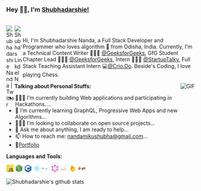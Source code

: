 ### Hey 👋🏽, I'm [Shubhadarshie!](http://shubha-portfolio.herokuapp.com/)

<br/>

<a href="https://twitter.com/shubhadarshieM">
<img align="left" alt="Shubhadarshie Nanda | Twitter" width="22px" src="https://cdn.jsdelivr.net/npm/simple-icons@v3/icons/twitter.svg" />
</a>
<a href="https://www.linkedin.com/in/shubhadarshie-nanda-753aa8163/">
<img align="left" alt="Shubha's LinkdeIN" width="22px" src="https://cdn.jsdelivr.net/npm/simple-icons@v3/icons/linkedin.svg" />
</a>

<br />

Hi, I'm Shubhadarshie Nanda, a Full Stack Developer and Programmer who loves algorithm 🚀 from Odisha, India. Currently, I'm a Technical Content Writer 🙍🏽‍♂️ [@GeeksforGeeks](https://www.geeksforgeeks.org/), GfG Student Chapter Lead 👨🏽‍♂️ [@GeeksforGeeks](https://www.geeksforgeeks.org/), Intern 👨🏽‍💻 [@StartupTalky](https://startuptalky.com/), Full Stack Teaching Assistant Intern 💻[@Crio.Do](https://www.crio.do/). Beside's Coding, I love playing Chess.

<img align="right" alt="GIF" src="https://media.giphy.com/media/ZVik7pBtu9dNS/giphy.gif" />


**Talking about Personal Stuffs:**

- 👨🏽‍💻 I’m currently building Web applications and participating in Hackathons....
- 🌱 I’m currently learning GraphQL, Progressive Web Apps and new Algorithms...
- 🙍🏽‍♂️ I’m looking to collaborate on open source projects...
- 💬 Ask me about anything, I am ready to help...
- 📫 How to reach me: nandamikushubha@gmail.com...
- 📝[Portfolio](https://shubha-portfolio.herokuapp.com/)


**Languages and Tools:**

<code><img height="20" src="https://raw.githubusercontent.com/github/explore/5c058a388828bb5fde0bcafd4bc867b5bb3f26f3/topics/javascript/javascript.png"></code>
<code><img height="20" src="https://raw.githubusercontent.com/github/explore/5c058a388828bb5fde0bcafd4bc867b5bb3f26f3/topics/nodejs/nodejs.png"></code>
<code><img height="20" src="https://raw.githubusercontent.com/github/explore/80688e429a7d4ef2fca1e82350fe8e3517d3494d/topics/cpp/cpp.png"></code>
<code><img height="20" src="https://raw.githubusercontent.com/github/explore/5c058a388828bb5fde0bcafd4bc867b5bb3f26f3/topics/react/react.png"></code>
<code><img height="20" src="https://raw.githubusercontent.com/github/explore/5c058a388828bb5fde0bcafd4bc867b5bb3f26f3/topics/mongodb/mongodb.png"></code>
<code><img height="20" src="https://raw.githubusercontent.com/github/explore/5c058a388828bb5fde0bcafd4bc867b5bb3f26f3/topics/graphql/graphql.png"></code>
<code><img height="20" src="https://raw.githubusercontent.com/github/explore/80688e429a7d4ef2fca1e82350fe8e3517d3494d/topics/mysql/mysql.png"></code>
<code><img height="20" src="https://raw.githubusercontent.com/github/explore/80688e429a7d4ef2fca1e82350fe8e3517d3494d/topics/firebase/firebase.png"></code>
<code><img height="20" src="https://raw.githubusercontent.com/github/explore/80688e429a7d4ef2fca1e82350fe8e3517d3494d/topics/git/git.png"></code>

![Shubhadarshie's github stats](https://github-readme-stats.vercel.app/api?username=nanda-mik&&show_icons=true&count_private=true&title_color=ffffff&icon_color=ffbf00&text_color=ffffff&bg_color=27363e)
